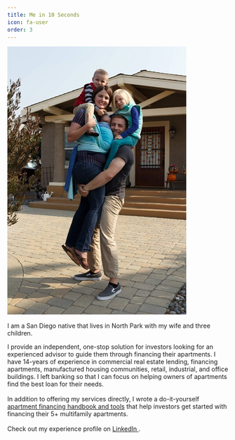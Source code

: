 ```yaml
---
title: Me in 10 Seconds
icon: fa-user
order: 3
---
```


![family photo](/assets/images/family-2018.jpg)

I am a San Diego native that lives in North Park with my wife and three children.

I provide an independent, one-stop solution for investors looking for an experienced advisor to guide them through financing their apartments. I have 14-years of experience in commercial real estate lending, financing apartments, manufactured housing communities, retail, industrial, and office buildings. I left banking so that I can focus on helping owners of apartments find the best loan for their needs.
<br /><br />
In addition to offering my services directly, I wrote a do-it-yourself <a href="/apartment-loans/#tools">apartment financing handbook and tools</a> that help investors get started with financing their 5+ multifamily apartments. 
<br /><br />
Check out my experience profile on <a href="https://www.linkedin.com/in/nicholasschoch" target="_blank" rel="noopener">LinkedIn <i class="fab fa-linkedin"></i></a>.
